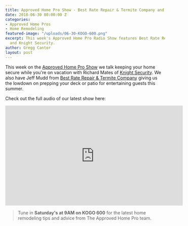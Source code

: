 ```yaml
---
title: Approved Home Pro Show - Best Rate Repair & Termite Company and Knight Security
date: 2018-06-30 00:00:00 Z
categories:
- Approved Home Pros
- Home Remodeling
featured-image: "/uploads/06-30-KOGO-600.png"
excerpt: This week's Approved Home Pro Radio Show features Best Rate Repair & Termite Company
  and Knight Security.
author: Gregg Cantor
layout: post
---
```


This week on the [Approved Home Pro Show](https://www.sandiegoapprovedhomepros.com/blog/the-approved-home-pro-radio-show-best-rate-repair-termite-company-and-knight-security/) we talk keeping your home secure while you're on vacation with Richard Mates of [Knight Security](http://www.knight-security.com). We also have Jeff Mudd from [Best Rate Repair & Termite Company](http://best-rate-termite.com/) giving us the lowdown on prepping your deck or patio for entertaining guests this summer.

Check out the full audio of our latest show here:

<div class="flex-video">
  <iframe width="560" height="315" src="https://www.youtube.com/embed/aYxJL1ltu3c?rel=0&amp;showinfo=0" frameborder="0" allow="autoplay; encrypted-media" allowfullscreen></iframe>
</div>

> Tune in **Saturday's at 9AM on KOGO 600** for the latest home remodeling tips and advice from The Approved Home Pro team.
